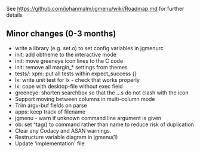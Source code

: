 See https://github.com/johanmalm/jgmenu/wiki/Roadmap.md for further details

Minor changes (0-3 months)
--------------------------

- write a library (e.g. set.o) to set config variables in jgmenurc  
- init: add obtheme to the interactive mode
- init: move greeneye icon lines to the C code  
- init: remove all margin_* settings from themes  
- tests/: xpm: put all tests within expect_success {}  
- lx: write unit test for lx - check that <layout> works properly  
- lx: cope with desktop-file without exec field  
- greeneye: shorten searchbox so that the ...s do not clash with the icon  
- Support moving between columns in multi-column mode  
- Trim argv-buf fields on parse  
- apps: keep track of filename  
- jgmenu - warn if unknown command line argument is given  
- ob: set ^tag() to command rather than name to reduce risk of duplication  
- Clear any Codacy and ASAN warnings.  
- Restructure variable diagram in jgmenu(1)  
- Update 'implementation' file  
